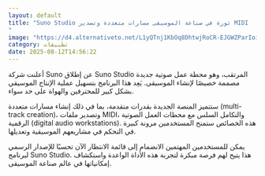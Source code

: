 ```yaml
---
layout: default
title: "Suno Studio ثورة في صناعة الموسيقى مسارات متعددة وتصدير MIDI
"
image: "https://d4.alternativeto.net/L1yQTnj1KbOq8DhtwjRoCR-EJGWZParIoiyjUSYHps4/rs:fill:1520:760:0/g:ce:0:0/YWJzOi8vZGlzdC9jb250ZW50LzE3NTUwMTA1ODIwMjEucG5n.png"
category: تطبيقات
date: 2025-08-12T14:56:22
---
```


أعلنت شركة Suno عن إطلاق Suno Studio المرتقب، وهو محطة عمل صوتية جديدة مصممة خصيصًا لإنشاء الموسيقى. يَعِد هذا البرنامج بتسهيل عملية الإنتاج الموسيقي بشكل كبير للمحترفين والهواة على حد سواء.

ستتميز المنصة الجديدة بقدرات متقدمة، بما في ذلك إنشاء مسارات متعددة (multi-track creation)، وتصدير ملفات MIDI، والتكامل السلس مع محطات العمل الصوتية الرقمية (digital audio workstations). هذه الخصائص ستمنح المستخدمين مرونة كبيرة في التحكم في مشاريعهم الموسيقية وتعديلها.

يمكن للمستخدمين المهتمين الانضمام إلى قائمة الانتظار الآن تحسبًا للإصدار الرسمي لبرنامج Suno Studio. هذا يتيح لهم فرصة مبكرة لتجربة هذه الأداة الواعدة واستكشاف إمكانياتها في عالم صناعة الموسيقى.
